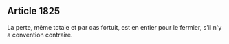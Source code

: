 Article 1825
----
La perte, même totale et par cas fortuit, est en entier pour le fermier, s'il
n'y a convention contraire.
